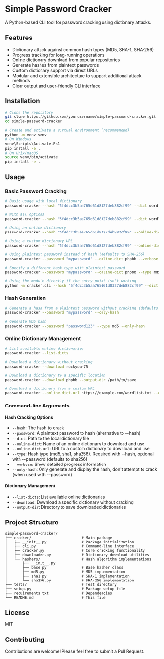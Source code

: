 # Simple Password Cracker

A Python-based CLI tool for password cracking using dictionary attacks.

## Features

- Dictionary attack against common hash types (MD5, SHA-1, SHA-256)
- Progress tracking for long-running operations
- Online dictionary download from popular repositories
- Generate hashes from plaintext passwords
- Custom dictionary support via direct URLs
- Modular and extensible architecture to support additional attack methods
- Clear output and user-friendly CLI interface

## Installation

```bash
# Clone the repository
git clone https://github.com/yourusername/simple-password-cracker.git
cd simple-password-cracker

# Create and activate a virtual environment (recommended)
python -m venv venv
# On Windows
venv\Scripts\Activate.Ps1
pip install -e .
# On Unix/macOS
source venv/bin/activate
pip install -e .
```

## Usage

### Basic Password Cracking

```bash
# Basic usage with local dictionary
password-cracker --hash "5f4dcc3b5aa765d61d8327deb882cf99" --dict wordlist.txt --type md5

# With all options
password-cracker --hash "5f4dcc3b5aa765d61d8327deb882cf99" --dict wordlist.txt --type md5 --verbose

# Using an online dictionary
password-cracker --hash "5f4dcc3b5aa765d61d8327deb882cf99" --online-dict rockyou-75 --type md5

# Using a custom dictionary URL
password-cracker --hash "5f4dcc3b5aa765d61d8327deb882cf99" --online-dict-url https://example.com/wordlist.txt --type md5

# Using plaintext password instead of hash (defaults to SHA-256)
password-cracker --password "mypassword" --online-dict phpbb --verbose

# Specify a different hash type with plaintext password
password-cracker --password "mypassword" --online-dict phpbb --type md5 --verbose

# Using the module directly if the entry point isn't working
python -m cracker.cli --hash "5f4dcc3b5aa765d61d8327deb882cf99" --dict wordlist.txt --type md5
```

### Hash Generation

```bash
# Generate a hash from a plaintext password without cracking (defaults to SHA-256)
password-cracker --password "mypassword" --only-hash

# Generate MD5 hash
password-cracker --password "password123" --type md5 --only-hash
```

### Online Dictionary Management

```bash
# List available online dictionaries
password-cracker --list-dicts

# Download a dictionary without cracking
password-cracker --download rockyou-75

# Download a dictionary to a specific location
password-cracker --download phpbb --output-dir /path/to/save

# Download a dictionary from a custom URL
password-cracker --online-dict-url https://example.com/wordlist.txt --output-dir ./dictionaries
```

### Command-line Arguments

#### Hash Cracking Options
- `--hash`: The hash to crack
- `--password`: A plaintext password to hash (alternative to --hash)
- `--dict`: Path to the local dictionary file
- `--online-dict`: Name of an online dictionary to download and use
- `--online-dict-url`: URL to a custom dictionary to download and use
- `--type`: Hash type (md5, sha1, sha256). Required with --hash, optional with --password (defaults to sha256)
- `--verbose`: Show detailed progress information
- `--only-hash`: Only generate and display the hash, don't attempt to crack (when used with --password)

#### Dictionary Management
- `--list-dicts`: List available online dictionaries
- `--download`: Download a specific dictionary without cracking
- `--output-dir`: Directory to save downloaded dictionaries

## Project Structure

```
simple-password-cracker/
├── cracker/                       # Main package
│   ├── __init__.py                # Package initialization
│   ├── cli.py                     # Command-line interface
│   ├── cracker.py                 # Core cracking functionality
│   ├── downloader.py              # Dictionary download utilities
│   └── hashers/                   # Hash algorithm implementations
│       ├── __init__.py
│       ├── base.py                # Base hasher class
│       ├── md5.py                 # MD5 implementation
│       ├── sha1.py                # SHA-1 implementation
│       └── sha256.py              # SHA-256 implementation
├── tests/                         # Test directory
├── setup.py                       # Package setup file
├── requirements.txt               # Dependencies
└── README.md                      # This file
```

## License

MIT

## Contributing

Contributions are welcome! Please feel free to submit a Pull Request.
